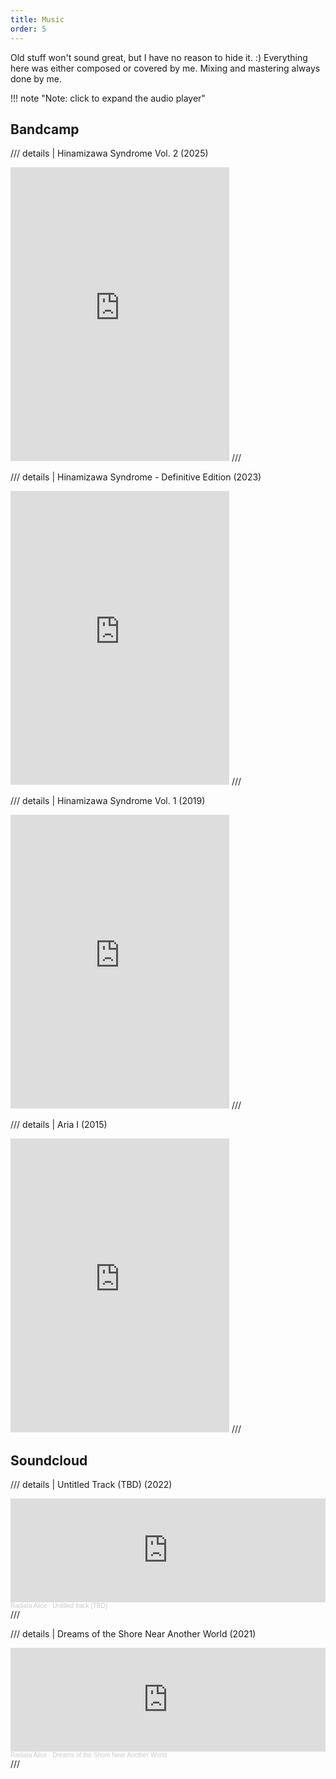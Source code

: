 ```yaml
---
title: Music
order: 5
---
```


Old stuff won't sound great, but I have no reason to hide it. :)
Everything here was either composed or covered by me. Mixing and mastering always done by me.

!!! note "Note: click to expand the audio player"

## Bandcamp

/// details | Hinamizawa Syndrome Vol. 2 (2025)
<iframe style="border: 0; width: 350px; height: 470px;" src="https://bandcamp.com/EmbeddedPlayer/album=1253344654/size=large/bgcol=333333/linkcol=0f91ff/tracklist=false/transparent=true/" seamless><a href="https://radiataalice.bandcamp.com/album/hinamizawa-syndrome-vol-2">Hinamizawa Syndrome Vol. 2 by Radiata Alice</a></iframe>
///

/// details | Hinamizawa Syndrome - Definitive Edition (2023)
<iframe style="border: 0; width: 350px; height: 470px;" src="https://bandcamp.com/EmbeddedPlayer/album=2464003192/size=large/bgcol=333333/linkcol=0f91ff/tracklist=false/transparent=true/" seamless><a href="https://radiataalice.bandcamp.com/album/hinamizawa-syndrome-definitive-edition">Hinamizawa Syndrome - Definitive Edition by Radiata Alice</a></iframe>
///

/// details | Hinamizawa Syndrome Vol. 1 (2019)
<iframe style="border: 0; width: 350px; height: 470px;" src="https://bandcamp.com/EmbeddedPlayer/album=1007226561/size=large/bgcol=333333/linkcol=0f91ff/tracklist=false/transparent=true/" seamless><a href="https://radiataalice.bandcamp.com/album/hinamizawa-syndrome-vol-1">Hinamizawa Syndrome Vol.1 by Radiata Alice</a></iframe>
///

/// details | Aria I (2015)
<iframe style="border: 0; width: 350px; height: 470px;" src="https://bandcamp.com/EmbeddedPlayer/album=2268339538/size=large/bgcol=333333/linkcol=0f91ff/tracklist=false/transparent=true/" seamless><a href="https://radiataalice.bandcamp.com/album/aria-i">Aria I by Radiata Alice</a></iframe>
///

## Soundcloud

/// details | Untitled Track (TBD) (2022)
<iframe width="100%" height="166" scrolling="no" frameborder="no" allow="autoplay" src="https://w.soundcloud.com/player/?url=https%3A//api.soundcloud.com/tracks/1197237733&color=%23344e64&auto_play=false&hide_related=false&show_comments=true&show_user=true&show_reposts=false&show_teaser=true"></iframe><div style="font-size: 10px; color: #cccccc;line-break: anywhere;word-break: normal;overflow: hidden;white-space: nowrap;text-overflow: ellipsis; font-family: Interstate,Lucida Grande,Lucida Sans Unicode,Lucida Sans,Garuda,Verdana,Tahoma,sans-serif;font-weight: 100;"><a href="https://soundcloud.com/radiataalice" title="Radiata Alice" target="_blank" style="color: #cccccc; text-decoration: none;">Radiata Alice</a> · <a href="https://soundcloud.com/radiataalice/untitled-track-tbd" title="Untitled track (TBD)" target="_blank" style="color: #cccccc; text-decoration: none;">Untitled track (TBD)</a></div>
///

/// details | Dreams of the Shore Near Another World (2021)
<iframe width="100%" height="166" scrolling="no" frameborder="no" allow="autoplay" src="https://w.soundcloud.com/player/?url=https%3A//api.soundcloud.com/tracks/879604582&color=%23344e64&auto_play=false&hide_related=false&show_comments=true&show_user=true&show_reposts=false&show_teaser=true"></iframe><div style="font-size: 10px; color: #cccccc;line-break: anywhere;word-break: normal;overflow: hidden;white-space: nowrap;text-overflow: ellipsis; font-family: Interstate,Lucida Grande,Lucida Sans Unicode,Lucida Sans,Garuda,Verdana,Tahoma,sans-serif;font-weight: 100;"><a href="https://soundcloud.com/radiataalice" title="Radiata Alice" target="_blank" style="color: #cccccc; text-decoration: none;">Radiata Alice</a> · <a href="https://soundcloud.com/radiataalice/dreams-of-the-shore-near-another-world" title="Dreams of the Shore Near Another World" target="_blank" style="color: #cccccc; text-decoration: none;">Dreams of the Shore Near Another World</a></div>
///